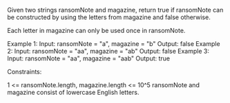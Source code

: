 Given two strings ransomNote and magazine, return true if ransomNote can be
constructed by using the letters from magazine and false otherwise.

Each letter in magazine can only be used once in ransomNote.


Example 1:
Input: ransomNote = "a", magazine = "b"
Output: false
Example 2:
Input: ransomNote = "aa", magazine = "ab"
Output: false
Example 3:
Input: ransomNote = "aa", magazine = "aab"
Output: true


Constraints:


1 <= ransomNote.length, magazine.length <= 10^5
ransomNote and magazine consist of lowercase English letters.





